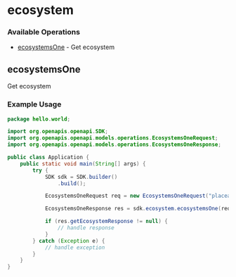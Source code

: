 # ecosystem

### Available Operations

* [ecosystemsOne](#ecosystemsone) - Get ecosystem

## ecosystemsOne

Get ecosystem

### Example Usage

```java
package hello.world;

import org.openapis.openapi.SDK;
import org.openapis.openapi.models.operations.EcosystemsOneRequest;
import org.openapis.openapi.models.operations.EcosystemsOneResponse;

public class Application {
    public static void main(String[] args) {
        try {
            SDK sdk = SDK.builder()
                .build();

            EcosystemsOneRequest req = new EcosystemsOneRequest("placeat");            

            EcosystemsOneResponse res = sdk.ecosystem.ecosystemsOne(req);

            if (res.getEcosystemResponse != null) {
                // handle response
            }
        } catch (Exception e) {
            // handle exception
        }
    }
}
```
